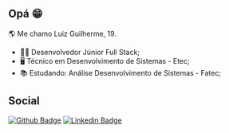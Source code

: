## Opá 😁
	
🌎 Me chamo Luiz Guilherme, 19.

 - 👨‍💻 Desenvolvedor Júnior Full Stack;
 - 🖥️ Técnico em Desenvolvimento de Sistemas - Etec;
 - 📚 Estudando: Análise Desenvolvimento de Sistemas - Fatec;

## Social

[![Github Badge](https://img.shields.io/badge/-Github-000?style=flat-square&logo=Github&logoColor=white&link=https://github.com/Luizguilhermejrm)](https://github.com/Luizguilhermejrm)
[![Linkedin Badge](https://img.shields.io/badge/-LinkedIn-blue?style=flat-square&logo=Linkedin&logoColor=white&link=https://www.linkedin.com/in/luiz-guilherme-7b15a3183/)](https://www.linkedin.com/in/luiz-guilherme-7b15a3183/)

